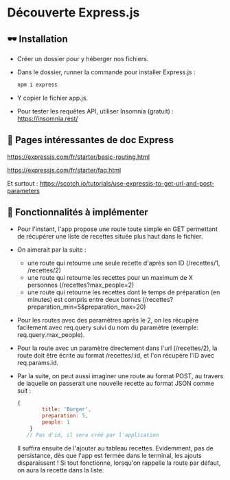 # Découverte Express.js

## 🕶 Installation

- Créer un dossier pour y héberger nos fichiers.

- Dans le dossier, runner la commande pour installer Express.js :

  ```bash
  npm i express
  ```

- Y copier le fichier app.js.
- Pour tester les requêtes API, utiliser Insomnia (gratuit) : https://insomnia.rest/

## 🤔 Pages intéressantes de doc Express

https://expressjs.com/fr/starter/basic-routing.html

https://expressjs.com/fr/starter/faq.html

Et surtout : https://scotch.io/tutorials/use-expressjs-to-get-url-and-post-parameters

## 🧐 Fonctionnalités à implémenter

- Pour l'instant, l'app propose une route toute simple en GET permettant de récupérer une liste de recettes située plus haut dans le fichier.

- On aimerait par la suite :

  - une route qui retourne une seule recette d'après son ID (/recettes/1, /recettes/2)
  - une route qui retourne les recettes pour un maximum de X personnes (/recettes?max_people=2)
  - une route qui retourne les recettes dont le temps de préparation (en minutes) est compris entre deux bornes (/recettes?preparation_min=5&preparation_max=20)

- Pour les routes avec des paramètres après le 2, on les récupère facilement avec req.query suivi du nom du paramètre (exemple: req.query.max_people).

- Pour la route avec un paramètre directement dans l'url (/recettes/2), la route doit être écrite au format /recettes/:id, et l'on récupère l'ID avec req.params.id.

- Par la suite, on peut aussi imaginer une route au format POST, au travers de laquelle on passerait une nouvelle recette au format JSON comme suit :

  ```javascript
  {
          title: 'Burger',
          preparation: 5,
          people: 1
      }
     // Pas d'id, il sera créé par l'application
  ```

  Il suffira ensuite de l'ajouter au tableau recettes. Evidemment, pas de persistance, dès que l'app est fermée dans le terminal, les ajouts disparaissent ! Si tout fonctionne, lorsqu'on rappelle la route par défaut, on aura la recette dans la liste.